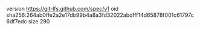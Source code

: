 version https://git-lfs.github.com/spec/v1
oid sha256:264ab0ffe2a2e17db99b4a8a3fd32022abdfff14d65878f001c61797c6df7edc
size 290
